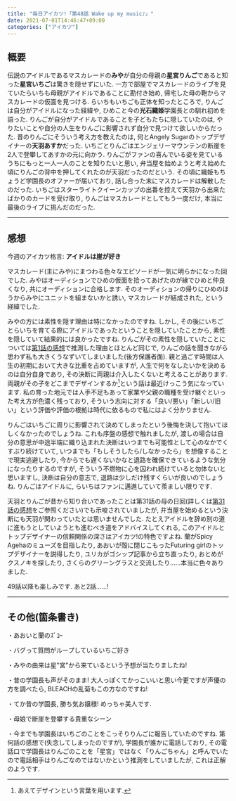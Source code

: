 ```yaml
---
title: "毎日アイカツ!「第48話 Wake up my music♪」"
date: 2021-07-01T14:46:47+09:00
categories: ["アイカツ"]
---
```

## 概要

伝説のアイドルであるマスカレードの**みや**が自分の母親の**星宮りんご**であると知った**星宮いちご**は驚きを隠せずにいた. 一方で部屋でマスカレードのライブを見ていたらいちも母親がアイドルであることに勘付き始め, 帰宅した母の鞄からマスカレードの仮面を見つける. らいちもいちごも正体を知ったところで, りんごは自分がアイドルになった経緯や, ひめこと今の**光石織姫**学園長との馴れ初めを語った. りんごが自分がアイドルであることを子どもたちに隠していたのは, やりたいことや自分の人生をりんごに影響されず自分で見つけて欲しいからだった. 昔のりんごにそういう考え方を教えたのは, 何とAngely Sugarのトップデザイナーの**天羽あすか**だった. いちごとりんごはエンジェリーマウンテンの断崖を2人で登攀してあすかの元に向かう. りんごがファンの喜んでいる姿を見ているうちにもっと一人一人のことを知りたいと思い, 弁当屋を始めようと考え始めた頃にりんごの背中を押してくれたのが天羽だったのだという. その頃に織姫もちょうど学園長のオファーが届いており, 話し合った末にマスカレードは解散したのだった. いちごはスターライトクイーンカップの出番を控えて天羽から出来たばかりのカードを受け取り, りんごはマスカレードとしてもう一度だけ, 本当に最後のライブに挑んだのだった.

***

## 感想

今週のアイカツ格言: **アイドルは崖が好き**


マスカレード(主にみや)にまつわる色々なエピソードが一気に明らかになった回でした. みやはオーディションでひめの仮面を拾ってあげたのが縁でひめと仲良くなり, 共にオーディションに合格します. そのオーディションの帰りにひめのほうからみやにユニットを組まないかと誘い, マスカレードが結成された, という経緯でした.

みやの方には素性を隠す理由は特になかったのですね. しかし, その後にいちごとらいちを育てる際にアイドルであったということを隠していたことから, 素性を隠していて結果的には良かったですね. りんごがその素性を隠していたことについては[第1話の感想](:https://aura-tks.github.io/portfolio/article/everydayaikatsu1/)で推測した理由とほとんど同じで, りんごの話を聞きながら思わず私も大きくうなずいてしまいました(後方保護者面). 親と過ごす時間は人生の初期において大きな比重を占めていますが, 人生で何をなしたいかを決めるのは自分自身であり, その決断に両親は介入したくないと考えることがあります. 両親がその子をどこまでデザインするか[^footnote_1]という話は最近けっこう気になっています. 私の育った地元では人手不足もあって家業や父親の職種を受け継ぐといった考え方が色濃く残っており, そういう志向に対する「良い/悪い」「新しい/旧い」という評価や評価の根拠は時代に依るもので私にはよく分かりません.

りんごはいちごに周りに影響されて決めてしまったという後悔を決して抱いてほしくなかったのでしょうね. これも序盤の感想で触れましたが, 渡しの場合は自分の意思が中途半端に織り込まれた決断はいつまでも可能性として心のなかでくすぶり続けていて, いつまでも「もしそうしたら/しなかったら」を想像することで現実逃避したり, 今からでも遅くないかなと退路を確保できているような気分になったりするのですが, そういう不燃物に心を囚われ続けていると勿体ないと思いますし, 決断は自分の意志で, 退路は少しだけ残すくらいが良いのでしょうね. りんごはアイドルに, らいちはファンに邁進していて羨ましい限りです.

天羽とりんごが昔から知り合いであったことは第31話の母の日回(詳しくは[第31話の感想](:https://aura-tks.github.io/portfolio/article/everydayaikatsu31/)をご参照ください)でも示唆されていましたが, 弁当屋を始めるという決断にも天羽が関わっていたとは思いませんでした. たとえアイドルを辞め別の道に進もうとしていようとも進むべき道をアドバイスしてくれる, このアイドルとトップデザイナーの信頼関係の深さはアイカツ!の特色ですよね. 蘭がSpicy Agehaのミューズを目指したり, あおいが殻に閉じこもったFuturing girlのトップデザイナーを説得したり, ユリカがゴシップ記事から立ち直ったり, おとめがクスノキを探したり, さくらのグリーングラスと交流したり……本当に色々ありました.

49話以降も楽しみです. あと2話……!

***

## その他(箇条書き)

・あおいと蘭のｽﾞｺｰ

・バグって質問がループしているいちご好き

・みやの由来は星"宮"から来ているという予想が当たりましたね!

・昔の学園長も声がそのまま! 大人っぽくてかっこいいと思い今更ですが声優の方を調べたら, BLEACHの乱菊もこの方なのですね!

・てか昔の学園長, 勝ち気お嬢様! めっちゃ美人です.

・母娘で断崖を登攀する貴重なシーン

・今までも学園長はいちごのことをこっそりりんごに報告していたのですね. 第何話の感想で(失念してしまったのですが), 学園長が誰かに電話しており, その電話口で学園長はりんごのことを「星宮」ではなく「りんごちゃん」と呼んでいたので電話相手はりんごなのではないかという推測をしていましたが, これは正解のようです.

[^footnote_1]: あえてデザインという言葉を用います.
